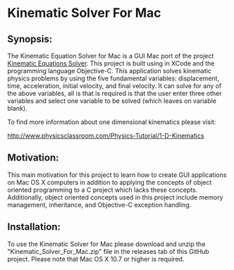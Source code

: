 # Kinematic Solver For Mac
## Synopsis:
The Kinematic Equation Solver for Mac is a GUI Mac port of the project [Kinematic Equations Solver](https://github.com/kgorgi/Kinematic-Equation-Solver). This project is built using in XCode and the programming language Objective-C. This application solves kinematic physics problems by using the five fundamental variables: displacement, time, acceleration, initial velocity, and final velocity. It can solve for any of the above variables, all is that is required is that the user enter three other variables and select one variable to be solved (which leaves on variable blank). 

To find more information about one dimensional kinematics please visit: 

http://www.physicsclassroom.com/Physics-Tutorial/1-D-Kinematics

## Motivation:
This main motivation for this project to learn how to create GUI applications on Mac OS X computers in addition to applying the concepts of object oriented programming to a C project which lacks these concepts. Additionally, object oriented concepts used in this project include memory management, inheritance, and Objective-C exception handling.

## Installation: 
To use the Kinematic Solver for Mac please download and unzip the "Kinematic_Solver_For_Mac.zip" file in the releases tab of this GitHub project. Please note that Mac OS X 10.7 or higher is required. 
